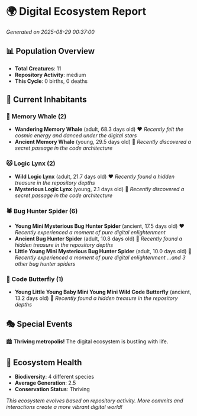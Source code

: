 # 🌍 Digital Ecosystem Report
*Generated on 2025-08-29 00:37:00*

## 📊 Population Overview
- **Total Creatures**: 11
- **Repository Activity**: medium
- **This Cycle**: 0 births, 0 deaths

## 👥 Current Inhabitants

### 🐋 Memory Whale (2)
- **Wandering Memory Whale** (adult, 68.3 days old) ❤️
  *Recently felt the cosmic energy and danced under the digital stars*
- **Ancient Memory Whale** (young, 29.5 days old) 💛
  *Recently discovered a secret passage in the code architecture*

### 🐱 Logic Lynx (2)
- **Wild Logic Lynx** (adult, 21.7 days old) ❤️
  *Recently found a hidden treasure in the repository depths*
- **Mysterious Logic Lynx** (young, 2.1 days old) 💚
  *Recently discovered a secret passage in the code architecture*

### 🕷️ Bug Hunter Spider (6)
- **Young Mini Mysterious Bug Hunter Spider** (ancient, 17.5 days old) ❤️
  *Recently experienced a moment of pure digital enlightenment*
- **Ancient Bug Hunter Spider** (adult, 10.8 days old) 💚
  *Recently found a hidden treasure in the repository depths*
- **Little Young Mini Mysterious Bug Hunter Spider** (adult, 10.0 days old) 💚
  *Recently experienced a moment of pure digital enlightenment*
  *...and 3 other bug hunter spiders*

### 🦋 Code Butterfly (1)
- **Young Little Young Baby Mini Young Mini Wild Code Butterfly** (ancient, 13.2 days old) 💛
  *Recently found a hidden treasure in the repository depths*

## 🎭 Special Events

🏙️ **Thriving metropolis!** The digital ecosystem is bustling with life.

## 🔬 Ecosystem Health
- **Biodiversity**: 4 different species
- **Average Generation**: 2.5
- **Conservation Status**: Thriving

*This ecosystem evolves based on repository activity. More commits and interactions create a more vibrant digital world!*